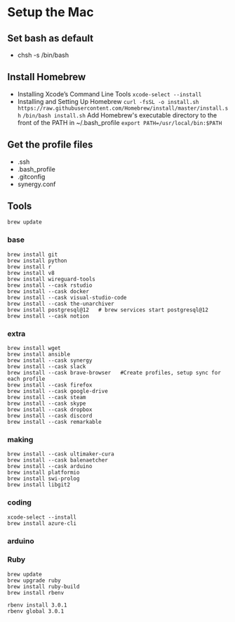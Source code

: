 
# Setup the Mac

## Set bash as default
- chsh -s /bin/bash

## Install Homebrew
- Installing Xcode’s Command Line Tools
`xcode-select --install`
- Installing and Setting Up Homebrew
`curl -fsSL -o install.sh https://raw.githubusercontent.com/Homebrew/install/master/install.sh`
`/bin/bash install.sh`
Add Homebrew's executable directory to the front of the PATH in ~/.bash_profile
`export PATH=/usr/local/bin:$PATH`

## Get the profile files
- .ssh
- .bash_profile
- .gitconfig
- synergy.conf

## Tools
```
brew update
```
### base
```
brew install git
brew install python
brew install r
brew install v8
brew install wireguard-tools
brew install --cask rstudio
brew install --cask docker
brew install --cask visual-studio-code
brew install --cask the-unarchiver
brew install postgresql@12   # brew services start postgresql@12
brew install --cask notion
```
### extra
```
brew install wget
brew install ansible
brew install --cask synergy
brew install --cask slack
brew install --cask brave-browser   #Create profiles, setup sync for each profile
brew install --cask firefox
brew install --cask google-drive
brew install --cask steam
brew install --cask skype
brew install --cask dropbox
brew install --cask discord
brew install --cask remarkable
```
### making
```
brew install --cask ultimaker-cura
brew install --cask balenaetcher
brew install --cask arduino
brew install platformio
brew install swi-prolog
brew install libgit2
```
### coding
```
xcode-select --install
brew install azure-cli
```

### arduino

### Ruby
```
brew update
brew upgrade ruby
brew install ruby-build
brew install rbenv

rbenv install 3.0.1
rbenv global 3.0.1
```
